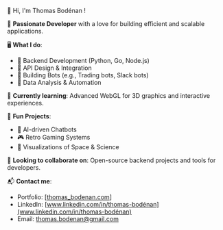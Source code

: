 👋 Hi, I'm Thomas Bodénan !

🚀 **Passionate Developer** with a love for building efficient and scalable applications.

🖥️ **What I do**:
- 🔹 Backend Development (Python, Go, Node.js)
- 🔹 API Design & Integration
- 🔹 Building Bots (e.g., Trading bots, Slack bots)
- 🔹 Data Analysis & Automation

🌱 **Currently learning**: Advanced WebGL for 3D graphics and interactive experiences.

📌 **Fun Projects**:
- 🧠 AI-driven Chatbots
- 🎮 Retro Gaming Systems
- 🌌 Visualizations of Space & Science

🎯 **Looking to collaborate on**: Open-source backend projects and tools for developers.

📬 **Contact me**:
- Portfolio: [[thomas_bodenan.com](https://lightcyan-hornet-674853.hostingersite.com/)]
- LinkedIn: [www.linkedin.com/in/thomas-bodénan](www.linkedin.com/in/thomas-bodénan)
- Email: thomas.bodenan@gmail.com
